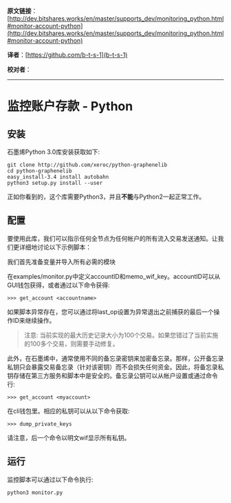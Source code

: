 **原文链接**：[http://dev.bitshares.works/en/master/supports_dev/monitoring_python.html#monitor-account-python](http://dev.bitshares.works/en/master/supports_dev/monitoring_python.html#monitor-account-python) 

 **译者**：[https://github.com/b-t-s-1](b-t-s-1) 
 
**校对者**：
***
#  监控账户存款 -  Python

## 安装

石墨烯Python 3.0库安装获取如下:

    git clone http://github.com/xeroc/python-graphenelib
    cd python-graphenelib
    easy_install-3.4 install autobahn
    python3 setup.py install --user

正如你看到的，这个库需要Python3，并且**不能**与Python2一起正常工作。

## 配置

要使用此库，我们可以指示任何全节点为任何帐户的所有流入交易发送通知。让我们更详细地讨论以下示例脚本：

我们首先准备变量并导入所有必需的模块

在examples/monitor.py中定义accountID和memo_wif_key。accountID可以从GUI钱包获得，或者通过以下命令获得:

    >>> get_account <accountname>

如果脚本异常存在，您可以通过将last_op设置为异常退出之前捕获的最后一个操作ID来继续操作。

>注意:
当前实现的最大历史记录大小为100个交易。如果您错过了当前实施的100多个交易，则需要手动修复。


此外，在石墨烯中，通常使用不同的备忘录密钥来加密备忘录。那样，公开备忘录私钥只会暴露交易备忘录（针对该密钥）而不会损失任何资金。因此，将备忘录私钥存储在第三方服务和脚本中是安全的。备忘录公钥可以从帐户设置或通过命令行:

    >>> get_account <myaccount>

在cli钱包里。相应的私钥可以从以下命令获取:

    >>> dump_private_keys

请注意，后一个命令以明文wif显示所有私钥。

## 运行

监控脚本可以通过以下命令执行:

    python3 monitor.py